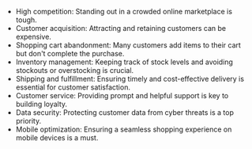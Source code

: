 *   High competition: Standing out in a crowded online marketplace is tough.
*   Customer acquisition: Attracting and retaining customers can be expensive.
*   Shopping cart abandonment: Many customers add items to their cart but don't complete the purchase.
*   Inventory management: Keeping track of stock levels and avoiding stockouts or overstocking is crucial.
*   Shipping and fulfillment: Ensuring timely and cost-effective delivery is essential for customer satisfaction.
*   Customer service: Providing prompt and helpful support is key to building loyalty.
*   Data security: Protecting customer data from cyber threats is a top priority.
*   Mobile optimization: Ensuring a seamless shopping experience on mobile devices is a must.
